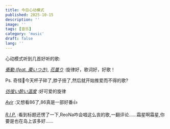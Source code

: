 ```yaml
---
title: 今日心动模式
published: 2025-10-15
description: ''
image: ''
tags: [音乐]
category: 'music'
draft: false 
lang: ''
---
```


心动模式听到几首好听的歌:

[_衝動 (feat. 棗いつき)_](https://music.163.com/#/song?id=1490383431&uct2=U2FsdGVkX195SrW/BDe+te3BuqHVRJzr0KHcNvYGui0=), 
[_花曇り_](https://music.163.com/song?id=2033878965&uct2=U2FsdGVkX1+66kuc7vhBkHxevPjFJWSajsdbr3A8zUY=)
:旋律好，歌词好，好歌！

Ps. 奇怪🤔今天杯子碎了,脖子扭了,然后就开始推爱而不得的歌?


[_彷徨い酔い温度_](https://music.163.com/song?id=1371306566&uct2=U2FsdGVkX1+pdI5RE9RJqvW6WzZXDLoC5HwwDfmRLag=)
:好可爱的旋律

[_Avir_](https://music.163.com/song?id=1835951859&uct2=U2FsdGVkX1/Nse0+NbfBqsY5xe4K17VcUWw5cYrJoiI=)
:又想看86了,86真是一部好番👍

[_R.I.P._](https://music.163.com/song?id=2083809425&uct2=U2FsdGVkX18iNDccgjzYzzntgoAtp6zo5V8qLiaaIfc=)
:看到标题还愣了一下,ReoNa咋会唱这么丧的歌,一翻评论……霜星啊霜星,你要是也在岛上该多好……